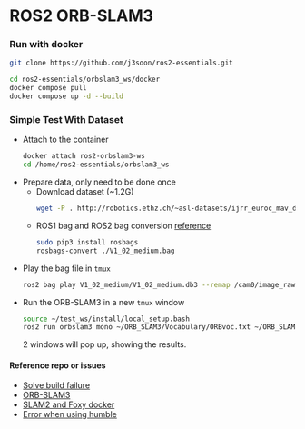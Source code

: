 # ROS2 ORB-SLAM3

### Run with docker

```bash
git clone https://github.com/j3soon/ros2-essentials.git
```

```bash
cd ros2-essentials/orbslam3_ws/docker
docker compose pull
docker compose up -d --build
```

### Simple Test With Dataset

- Attach to the container
  ```sh
  docker attach ros2-orbslam3-ws
  cd /home/ros2-essentials/orbslam3_ws
  ```
- Prepare data, only need to be done once
  - Download dataset (~1.2G)
    ```bash
    wget -P . http://robotics.ethz.ch/~asl-datasets/ijrr_euroc_mav_dataset/vicon_room1/V1_02_medium/V1_02_medium.bag
    ```
  - ROS1 bag and ROS2 bag conversion [reference](https://docs.openvins.com/dev-ros1-to-ros2.html)
    ```bash
    sudo pip3 install rosbags
    rosbags-convert ./V1_02_medium.bag
    ```
- Play the bag file in `tmux`
  ```bash
  ros2 bag play V1_02_medium/V1_02_medium.db3 --remap /cam0/image_raw:=/camera
  ```
- Run the ORB-SLAM3 in a new `tmux` window
  ```bash
  source ~/test_ws/install/local_setup.bash
  ros2 run orbslam3 mono ~/ORB_SLAM3/Vocabulary/ORBvoc.txt ~/ORB_SLAM3/Examples_old/Monocular/EuRoC.yaml false
  ```
  2 windows will pop up, showing the results.

#### Reference repo or issues

- [Solve build failure](https://github.com/UZ-SLAMLab/ORB_SLAM3/issues/566)
- [ORB-SLAM3](https://github.com/UZ-SLAMLab/ORB_SLAM3)
- [SLAM2 and Foxy docker](https://github.com/alsora/ros2-ORB_SLAM2/tree/master)
- [Error when using humble](https://github.com/alsora/ros2-ORB_SLAM2/issues/8#issuecomment-1461570970)

